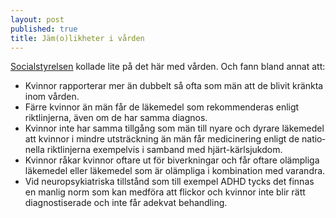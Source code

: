 ```yaml
---
layout: post
published: true
title: Jäm(o)likheter i vården
---
```




[Socialstyrelsen](http://www.socialstyrelsen.se/Lists/artikelkatalog/Attachments/18546/2011-12-30.pdf) kollade lite på det här med vården. Och fann bland annat att:

- Kvinnor rapporterar mer än dubbelt så ofta som män att de blivit kränkta inom vården. 
- Färre kvinnor än män får de läkemedel som rekommenderas enligt riktlinjerna, även om de har samma diagnos. 
- Kvinnor inte har samma tillgång som män till nyare och dyrare läkeme­del 
att kvinnor i mindre utsträckning än män får medicinering enligt de natio­nella riktlinjerna exempelvis i samband med hjärt-kärlsjukdom. 
- Kvinnor råkar kvinnor oftare ut för biverkningar och får oftare olämpliga läkeme­del eller läkemedel som är olämpliga i kombination med varandra. 
- Vid neuropsykiatriska tillstånd som till exempel ADHD tycks det finnas en manlig norm som kan medföra att flickor och kvinnor inte blir rätt diagnostiserade och inte får adekvat behandling.
